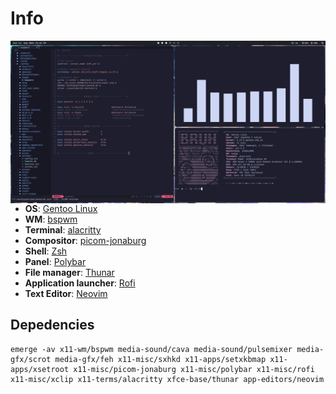 # Info

<img align="right" src="gfx/screenshot-1.png" height="260" width=540/>

- **OS**: [Gentoo Linux](https://www.gentoo.org/)
- **WM**: [bspwm](https://github.com/baskerville/bspwm)
- **Terminal**: [alacritty](https://github.com/alacritty/alacritty)
- **Compositor**: [picom-jonaburg](https://github.com/jonaburg/picom)
- **Shell**: [Zsh](https://www.zsh.org/)
- **Panel**: [Polybar](https://github.com/polybar/polybar)
- **File manager**: [Thunar](https://github.com/xfce-mirror/thunar)
- **Application launcher**: [Rofi](https://github.com/davatorium/rofi)
- **Text Editor**: [Neovim](https://github.com/neovim/neovim)



## Depedencies
```
emerge -av x11-wm/bspwm media-sound/cava media-sound/pulsemixer media-gfx/scrot media-gfx/feh x11-misc/sxhkd x11-apps/setxkbmap x11-apps/xsetroot x11-misc/picom-jonaburg x11-misc/polybar x11-misc/rofi x11-misc/xclip x11-terms/alacritty xfce-base/thunar app-editors/neovim
```

